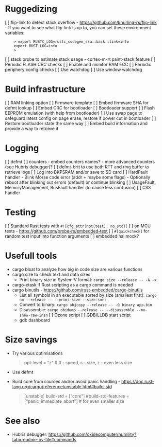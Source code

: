 # Ruggedizing

[ ] flip-link to detect stack overflow - https://github.com/knurling-rs/flip-link
    - If you want to see what flip-link is up to, you can set these environment variables:
        
        > export RUSTC_LOG=rustc_codegen_ssa::back::link=info
        export RUST_LOG=info
        > 
[ ] stack probe to estimate stack usage - cortex-m-rt paint-stack feature
[ ] Periodic FLASH CRC checks
[ ] Enable and monitor RAM ECC
[ ] Periodic periphery config checks
[ ] Use watchdog
[ ] Use window watchdog

# Build infrastructure

[ ] RAM linking option
[ ] Firmware template
[ ] Embed firmware SHA for defmt lookup
[ ] Embed CRC for bootloader
[ ] Bootloader support
[ ] Flash EEPROM emulation (with help from bootloader)
    [ ] Use swap page to safeguard latest config on page erase, restore if power cut in bootloader
    [ ] Restore bootloader state the same way
[ ] Embed build information and provide a way to retrieve it

# Logging

[ ] defmt
[ ] counters
    - embed counters names?
    - more advanced counters (see Hubris debugger)?
[ ] defmt-brtt to use both RTT and ring buffer to retrieve logs
[ ] Log into BKPSRAM and/or save to SD card
[ ] HardFault handler
    - Blink Morse code error (addr + maybe some flags)
    - Optionally reboot after blinking out errors (default) or continue blinking
[ ] UsageFault, MemoryManagement, BusFault handler (to cause less confusion)
[ ] CSS handler

# Testing

[ ] Standard Rust tests with `#![cfg_attr(not(test), no_std)]`
[ ] on MCU tests - https://github.com/probe-rs/embedded-test
[ ] `#[quickcheck]` for random test input into function arguments
[ ] embedded hal mock?

# Usefull tools

- cargo bloat to analyze how big in code size are various functions
- cargo size to check text and data sizes
    - Print binary size in System V format: `cargo size --release -- -A -x`
- cargo-xtask if Rust scripting as a cargo command is needed
- cargo binutils - https://github.com/rust-embedded/cargo-binutils
    - List all symbols in an executable sorted by size (smallest first):
    `cargo nm --release -- --print-size --size-sort`
    - Convert to binary: `cargo objcopy --release -- -O binary app.bin`
    - Disassemble: `cargo objdump --release -- --disassemble --no-show-raw-insn`
[ ] Ozone script
[ ] GDB/LLDB start script
    - gdb dashboard

# Size savings

- Try various optimisations
    
    > opt-level = "z" # 3 - speed, s - size, z - even less size
    > 
- Use defmt
- Build core from sources and/or avoid panic handling - https://doc.rust-lang.org/cargo/reference/unstable.html#build-std
    
    > [unstable]
    build-std = ["core"]
    #build-std-features = ["panic_immediate_abort"] # for even smaller size
    > 

# See also

- Hubris debugger: https://github.com/oxidecomputer/humility?tab=readme-ov-file#commands
